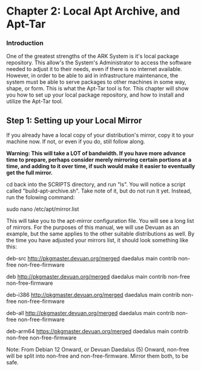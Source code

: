 # **Chapter 2: Local Apt Archive, and Apt-Tar**
### Introduction
One of the greatest strengths of the ARK System is it's local package repository. This allow's the System's Administrator to access the software needed to adjust it to their needs, even if there is no internet available. However, in order to be able to aid in infrastructure maintenance, the system must be able to serve packages to other machines in some way, shape, or form. This is what the Apt-Tar tool is for. This chapter will show you how to set up your local package repository, and how to install and utilize the Apt-Tar tool. 

## Step 1: Setting up your Local Mirror

If you already have a local copy of your distribution's mirror, copy it to your machine now. If not, or even if you do, still follow along. 

**Warning: This will take a LOT of bandwidth. If you have more advance time to prepare, perhaps consider merely mirroring certain portions at a time, and adding to it over time, if such would make it easier to eventually get the full mirror.** 

cd back into the SCRIPTS directory, and run "ls". You will notice a script called "build-apt-archive.sh". Take note of it, but do not run it yet. Instead, run the folowing command: 

sudo nano /etc/apt/mirror.list

This will take you to the apt-mirror configuration file. You will see a long list of mirrors. For the purposes of this manual, we will use Devuan as an example, but the same applies to the other suitable distributions as well. By the time you have adjusted your mirrors list, it should look something like this: 

deb-src http://pkgmaster.devuan.org/merged daedalus main contrib non-free non-free-firmware

deb http://pkgmaster.devuan.org/merged daedalus main contrib non-free non-free-firmware

deb-i386 http://pkgmaster.devuan.org/merged daedalus main contrib non-free non-free-firmware

deb-all http://pkgmaster.devuan.org/merged daedalus main contrib non-free non-free-firmware

deb-arm64 https://pkgmaster.devuan.org/merged daedalus main contrib non-free non-free-firmware

Note: From Debian 12 Onward, or Devuan Daedalus (5) Onward, non-free will be split into non-free and non-free-firmware. Mirror them both, to be safe. 

